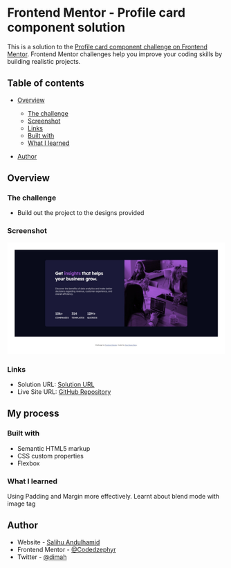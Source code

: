 # Frontend Mentor - Profile card component solution

This is a solution to the [Profile card component challenge on Frontend Mentor](https://www.frontendmentor.io/challenges/profile-card-component-cfArpWshJ). Frontend Mentor challenges help you improve your coding skills by building realistic projects.

## Table of contents

- [Overview](#overview)

  - [The challenge](#the-challenge)
  - [Screenshot](#screenshot)
  - [Links](#links)
  - [Built with](#built-with)
  - [What I learned](#what-i-learned)

- [Author](#author)

## Overview

### The challenge

- Build out the project to the designs provided

### Screenshot

![](./Screenshot.jpeg)

### Links

- Solution URL: [Solution URL](https://amazing-ritchie-b68fed.netlify.app/)
- Live Site URL: [GitHub Repository](https://github.com/Codedzephyr/Stats-preview-card)

## My process

### Built with

- Semantic HTML5 markup
- CSS custom properties
- Flexbox

### What I learned

Using Padding and Margin more effectively. Learnt about blend mode with image tag

## Author

- Website - [Salihu Andulhamid](https://infallible-pike-a0b433.netlify.app/)
- Frontend Mentor - [@Codedzephyr](https://www.frontendmentor.io/profile/Codedzephyr)
- Twitter - [@dimah](https://www.twitter.com/_dimah__)
